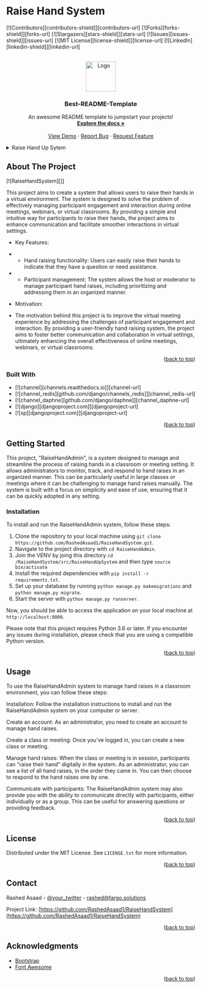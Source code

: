 # Raise Hand System

<!-- Improved compatibility of back to top link: See: https://github.com/othneildrew/Best-README-Template/pull/73 -->
<a name="readme-top"></a>
<!--
*** Thanks for checking out the Best-README-Template. If you have a suggestion
*** that would make this better, please fork the repo and create a pull request
*** or simply open an issue with the tag "enhancement".
*** Don't forget to give the project a star!
*** Thanks again! Now go create something AMAZING! :D
-->



<!-- PROJECT SHIELDS -->
<!--
*** I'm using markdown "reference style" links for readability.
*** Reference links are enclosed in brackets [ ] instead of parentheses ( ).
*** See the bottom of this document for the declaration of the reference variables
*** for contributors-url, forks-url, etc. This is an optional, concise syntax you may use.
*** https://www.markdownguide.org/basic-syntax/#reference-style-links
-->
[![Contributors][contributors-shield]][contributors-url]
[![Forks][forks-shield]][forks-url]
[![Stargazers][stars-shield]][stars-url]
[![Issues][issues-shield]][issues-url]
[![MIT License][license-shield]][license-url]
[![LinkedIn][linkedin-shield]][linkedin-url]



<!-- PROJECT LOGO -->
<br />
<div align="center">
  <a href="https://github.com/othneildrew/Best-README-Template">
    <img src="images/logo.png" alt="Logo" width="80" height="80">
  </a>

  <h3 align="center">Best-README-Template</h3>

  <p align="center">
    An awesome README template to jumpstart your projects!
    <br />
    <a href="https://github.com/othneildrew/Best-README-Template"><strong>Explore the docs »</strong></a>
    <br />
    <br />
    <a href="https://github.com/othneildrew/Best-README-Template">View Demo</a>
    ·
    <a href="https://github.com/othneildrew/Best-README-Template/issues/new?labels=bug&template=bug-report---.md">Report Bug</a>
    ·
    <a href="https://github.com/othneildrew/Best-README-Template/issues/new?labels=enhancement&template=feature-request---.md">Request Feature</a>
  </p>
</div>



<!-- TABLE OF CONTENTS -->
<details>
  <summary>Raise Hand Up Sytem</summary>
  <ol>
    <li>
      <a href="#about-the-project">About The Project</a>
      <ul>
        <li><a href="#built-with">Built With</a></li>
      </ul>
    </li>
    <li>
      <a href="#getting-started">Getting Started</a>
      <ul>
        <li><a href="#prerequisites">Prerequisites</a></li>
        <li><a href="#installation">Installation</a></li>
      </ul>
    </li>
    <li><a href="#usage">Usage</a></li>
    <li><a href="#license">License</a></li>
    <li><a href="#contact">Contact</a></li>
    <li><a href="#acknowledgments">Acknowledgments</a></li>
  </ol>
</details>



<!-- ABOUT THE PROJECT -->
## About The Project

[![RaiseHandSystem][]]

  This project aims to create a system that allows users to raise their hands in a virtual environment. The system is designed to solve the problem of effectively managing participant engagement and interaction during online meetings, webinars, or virtual classrooms. By providing a simple and intuitive way for participants to raise their hands, the project aims to enhance communication and facilitate smoother interactions in virtual settings.
 
 * Key Features:
 * - Hand raising functionality: Users can easily raise their hands to indicate that they have a question or need assistance.
 * - Participant management: The system allows the host or moderator to manage participant hand raises, including prioritizing and addressing them in an organized manner.

 * Motivation:
 * The motivation behind this project is to improve the virtual meeting experience by addressing the challenges of participant engagement and interaction. By providing a user-friendly hand raising system, the project aims to foster better communication and collaboration in virtual settings, ultimately enhancing the overall effectiveness of online meetings, webinars, or virtual classrooms.

<p align="right">(<a href="#readme-top">back to top</a>)</p>



### Built With



* [![channel][channels.readthedocs.io]][channel-url]
* [![channel_redis][github.com/django/channels_redis]][channel_redis-url]
* [![channel_daphne][github.com/django/daphne]][channel_daphne-url]
* [![django][djangoproject.com]][djangoproject-url]
* [![sp][djangoproject.com]][djangoproject-url]

<p align="right">(<a href="#readme-top">back to top</a>)</p>



<!-- GETTING STARTED -->
## Getting Started

This project, "RaiseHandAdmin", is a system designed to manage and streamline the process of raising hands in a classroom or meeting setting. It allows administrators to monitor, track, and respond to hand raises in an organized manner. This can be particularly useful in large classes or meetings where it can be challenging to manage hand raises manually. The system is built with a focus on simplicity and ease of use, ensuring that it can be quickly adopted in any setting.

### Installation

To install and run the RaiseHandAdmin system, follow these steps:

1. Clone the repository to your local machine using `git clone https://github.com/RashedAsaad1/RaiseHandSystem.git`.
2. Navigate to the project directory with `cd RaiseHandAdmin`.
3. Join the VENV by joing this directory `cd /RaiseHandSystem/src/RaiseHandUpSystem` and then type `source bin/activate`
4. Install the required dependencies with `pip install -r requirements.txt`.
5. Set up your database by running `python manage.py makemigrations` and `python manage.py migrate`.
6. Start the server with `python manage.py runserver`.

Now, you should be able to access the application on your local machine at `http://localhost:8000`.

Please note that this project requires Python 3.6 or later. If you encounter any issues during installation, please check that you are using a compatible Python version.

<p align="right">(<a href="#readme-top">back to top</a>)</p>



<!-- USAGE EXAMPLES -->
## Usage
To use the RaiseHandAdmin system to manage hand raises in a classroom environment, you can follow these steps:

Installation: Follow the installation instructions to install and run the RaiseHandAdmin system on your computer or server.

Create an account: As an administrator, you need to create an account to manage hand raises.

Create a class or meeting: Once you've logged in, you can create a new class or meeting.

Manage hand raises: When the class or meeting is in session, participants can "raise their hand" digitally in the system. As an administrator, you can see a list of all hand raises, in the order they came in. You can then choose to respond to the hand raises one by one.

Communicate with participants: The RaiseHandAdmin system may also provide you with the ability to communicate directly with participants, either individually or as a group. This can be useful for answering questions or providing feedback.


<p align="right">(<a href="#readme-top">back to top</a>)</p>




<!-- LICENSE -->
## License

Distributed under the MIT License. See `LICENSE.txt` for more information.

<p align="right">(<a href="#readme-top">back to top</a>)</p>



<!-- CONTACT -->
## Contact

Rashed Asaad - [@your_twitter](https://twitter.com/Fargosoc) - rashed@fargo.solutions

Project Link: [https://github.com/RashedAsaad1/RaiseHandSystem](https://github.com/RashedAsaad1/RaiseHandSystem)

<p align="right">(<a href="#readme-top">back to top</a>)</p>



<!-- ACKNOWLEDGMENTS -->
## Acknowledgments


* [Bootstrap](https://getbootstrap.com/)
* [Font Awesome](https://fontawesome.com)


<p align="right">(<a href="#readme-top">back to top</a>)</p>



